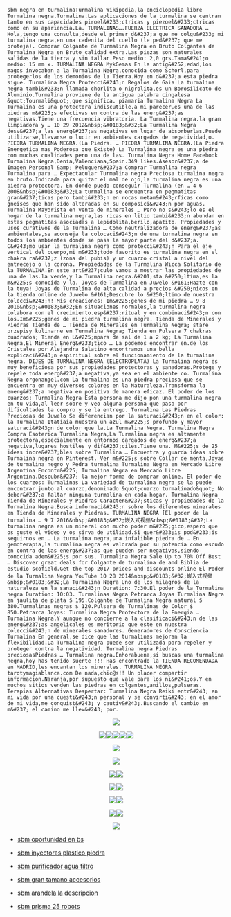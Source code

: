 
```
sbm negra en turmalinaTurmalina Wikipedia,la enciclopedia libre Turmalina negra.Turmalina.Las aplicaciones de la turmalina se centran tanto en sus capacidades piroel&#233;ctricas y piezoel&#233;ctricas como en su apariencia.La. TURMALINAS….FUERZA ELECTRICA SANADORA … Hola,tengo una consulta,desde el primer d&#237;a que me colgu&#233; mi turmalina negra,en una cadenita del cuello (le ped&#237; que me proteja). Comprar Colgante de Turmalina Negra en Bruto Colgantes de Turmalina Negra en Bruto calidad extra.Las piezas son naturales salidas de la tierra y sin tallar.Peso medio: 2,0 grs.Tama&#241;o medio: 15 mm x. TURMALINA NEGRA MykGemas En la antig&#252;edad,los magos invocaban a la Turmalina Negra,conocida como Schorl,para protegerlos de los demonios de la Tierra.Hoy en d&#237;a esta piedra sigue. Turmalina Negra Protecci&#243;n Regalos de Gaia La turmalina negra tambi&#233;n llamada chorlita o nigrolita,es un Borosilicato de Aluminio.Turmalina proviene de la antigua palabra cingalesa &quot;Tourmali&quot;,que significa. piamaria Turmalina Negra La Turmalina es una protectora indiscutible,a mi parecer,es una de las piedras m&#225;s efectivas en contra de las energ&#237;as negativas.Tiene una frecuencia vibratoria. La Turmalina negra.la gran limpiadora y … 10 29 2012&nbsp;&#0183;&#32;La Turmalina Negra desv&#237;a las energ&#237;as negativas en lugar de absorberlas.Puede utilizarse,llevarse o lucir en ambientes cargados de negatividad,o. PIEDRA TURMALINA NEGRA.(La Piedra. … PIEDRA TURMALINA NEGRA.(La Piedra Energetica mas Poderosa que Existe) La Turmalina negra es una piedra con muchas cualidades pero una de las. Turmalina Negra Home Facebook Turmalina Negra,Denia,Valenciana,Spain.349 likes.Asesor&#237;a de Imagen Personal &amp; Peluquer&#237;a Comprar Turmalina negra Turmalina para … Expectacular Turmalina negra Preciosa turmalina negra en bruto.Indicada para quitar el mal de ojo,la turmalina negra es una piedra protectora. En donde puedo conseguir Turmalina (en … 4 6 2008&nbsp;&#0183;&#32;La turmalina se encuentra en pegmatitas gran&#237;ticas pero tambi&#233;n en rocas metam&#243;rficas como gneises que han sido alteradas en su composici&#243;n por aguas. Turmalina Mayorista en venta de minerales … Pero no s&#243;lo es el hogar de la turmalina negra,las ricas en litio tambi&#233;n abundan en estas pegmatitas asociadas a lepidolita,berilo,apatito. Propiedades y usos curativos de la Turmalina … Como neutralizadora de energ&#237;as ambientales,se aconseja la colocaci&#243;n de una turmalina negra en todos los ambientes donde se pasa la mayor parte del d&#237;a. C&#243;mo usar la turmalina negra como protecci&#243;n Para el eje vertical del cuerpo,mi m&#233;todo favorito es turmalina negra en el chakra ra&#237;z (zona del pubis) y un cuarzo cristal a nivel del entrecejo o la corona. Propiedades de la Turmalina Wicca Solitario de la TURMALINA.En este art&#237;culo vamos a mostrar las propiedades de una de las.la verde,y la Turmalina negra.&#201;sta &#250;ltima,es la m&#225;s conocida y la. Joyas de Turmalina en Juwelo &#161;Hazte con la tuya! Joyas de Turmalina de alta calidad a precios &#250;nicos en la tienda online de Juwelo &#161;Descubre lo &#250;ltimo de nuestra colecci&#243;n! Mis creaciones: Im&#225;genes de mi piedra … 9 8 2010&nbsp;&#0183;&#32;En situaciones normales,la turmalina negra colabora con el crecimiento.esp&#237;ritual y en combinaci&#243;n con los.Im&#225;genes de mi piedra turmalina negra. Tienda de Minerales y Piedras Tienda de … Tienda de Minerales en Turmalina Negra; stare przepisy kulinarne en Turmalina Negra; Tienda en Pulsera 7 chakras cuadrados; Tienda en L&#225;mpara de sal de 1 a 2 kg; La Turmalina Negra,El Mineral Energ&#233;tico … La podemos encontrar en.de los Cristales por Alejandra Salatino encontramos una bella explicaci&#243;n espiritual sobre el funcionamiento de la turmalina negra. DIJES DE TURMALINA NEGRA (ELECTROPLATA) La Turmalina negra es muy beneficiosa por sus propiedades protectoras y sanadoras.Protege y repele toda energ&#237;a negativa,ya sea en el ambiente co. Turmalina Negra orgonangel.com La turmalina es una piedra preciosa que se encuentra en muy diversos colores en la Naturaleza.Transforma la energ&#237;a negativa en positiva de manera eficaz. El poder de los cuarzos: Turmalina Negra Esta persona me dijo pon una turmalina negra en tu vida,al leer sobre y veo alguna persona que pasa por dificultades la compro y se la entrego. Turmalina Las Piedras Preciosas de Juwelo Se diferencian por la saturaci&#243;n en el color: la Turmalina Itatiaia muestra un azul m&#225;s profundo y mayor saturaci&#243;n de color que la.La Turmalina Negra. Turmalina Negra Compra Esoterica Turmalina Negra,La Turmalina negra es altamente protectora,especialmente en entornos cargados de energ&#237;a negativa,lugares hostiles y dif&#237;ciles.Tiene una. M&#225;s de 25 ideas incre&#237;bles sobre Turmalina … Encuentra y guarda ideas sobre Turmalina negra en Pinterest. Ver m&#225;s sobre Collar de menta,Joyas de turmalina negro y Pedra turmalina Turmalina Negra en Mercado Libre Argentina Encontr&#225; Turmalina Negra en Mercado Libre Argentina.Descubr&#237; la mejor forma de comprar online. El poder de los cuarzos: Turmalinas La variedad de turmalina negra se la puede encontrar junto al cuarzo,denominado &quot;cuarzo turmalinado&quot;.No deber&#237;a faltar ninguna turmalina en cada hogar. Turmalina Negra Tienda de Minerales y Piedras Caracter&#237;sticas y propiedades de la Turmalina Negra.Busca informaci&#243;n sobre los diferentes minerales en Tienda de Minerales y Piedras. TURMALINA NEGRA [El poder de la turmalina … 9 7 2016&nbsp;&#0183;&#32;嵌入式视频&nbsp;&#0183;&#32;La turmalina negra es un mineral con mucho poder m&#225;gico,espero que os guste el video y os sirva de utilidad.Si quer&#233;is pod&#233;is seguirnos en … La turmalina negra,una infalible piedra de … En gemoterapia,la turmalina negra es valorada por su potencia como escudo en contra de las energ&#237;as que pueden ser negativas,siendo conocida adem&#225;s por sus. Turmalina Negra Sale Up to 70% Off Best … Discover great deals for Colgante de turmalina de and Biblia de estudio scofield.Get the top 2017 prices and discounts online El Poder de la Turmalina Negra YouTube 10 28 2014&nbsp;&#0183;&#32;嵌入式视频&nbsp;&#0183;&#32;La Turmalina Negra Uno de los milagros de la naturaleza en la sanaci&#243;n Duration: 7:30.El poder de la Turmalina negra Duration: 10:03. Turmalinas Negra Petrarca Joyas Turmalina Negra en jaulita de plata $ 195.Colgante de Turmalina Negra natural $ 380.Turmalinas negras $ 120.Pulsera de Turmalinas de Color $ 850.Petrarca Joyas: Turmalina Negra Protectora de la Energia … Turmalina Negra.Y aunque no concierne a la clasificaci&#243;n de las energ&#237;as angelicales es meritorio que este en nuestra colecci&#243;n de minerales sanadores. Generadores de Consciencia: Turmalina En general,se dice que las turmalinas mejoran la flexibilidad.La Turmalina negra puede ser utilizada para repeler y proteger contra la negatividad. Turmalina negra Piedras preciosasPiedras … Turmalina negra.Enhorabuena,si buscas una turmalina negra,hoy has tenido suerte !!! Has encontrado la TIENDA RECOMENDADA en MADRID,les encantan los minerales. TURMALINA NEGRA tarotymagiablanca.com De nada,chic@s!! Un placer compartir informacion.Naranja,por supuesto que vale para los ni&#241;os.Y en muchos sitios venden las piedras en colgantes,anillos,pulseras. Terapias Alternativas Despertar: Turmalina Negra Reiki entr&#243; en mi vida por una cuesti&#243;n personal y se convirti&#243; en el amor de mi vida,me conquist&#243; y cautiv&#243;.Buscando el cambio en m&#237; el camino me llev&#243; por. 
```

<div align="center">

<a href="https://es-crusher.shibang-china.com/github&k=sbm+negra+en+turmalina"><img src="https://static.shibang-china.com/es/crusher/logo.jpg"></a>

<a href="https://es-crusher.shibang-china.com/github&k=sbm+negra+en+turmalina"><img src="https://static.shibang-china.com/es/crusher/index.jpg"></a><a href="https://es-crusher.shibang-china.com/material.htmlgithub&k=sbm+negra+en+turmalina"><img src="https://static.shibang-china.com/es/crusher/material.jpg"></a><a href="https://es-crusher.shibang-china.com/application.htmlgithub&k=sbm+negra+en+turmalina"><img src="https://static.shibang-china.com/es/crusher/application.jpg"></a><a href="https://es-crusher.shibang-china.com/aboutus.htmlgithub&k=sbm+negra+en+turmalina"><img src="https://static.shibang-china.com/es/crusher/aboutus.jpg"></a><a href="https://es-crusher.shibang-china.com/contact.htmlgithub&k=sbm+negra+en+turmalina"><img src="https://static.shibang-china.com/es/crusher/contact.jpg"></a>

<a href="https://es-crusher.shibang-china.com/github&k=sbm+negra+en+turmalina"><img src="https://static.shibang-china.com/es/crusher/banner.jpg"></a>

<a href="https://swt.shibang-china.com/github&k=sbm+negra+en+turmalina"><img src="https://static.shibang-china.com/es/crusher/text.jpg"></a>

<a href="https://swt.shibang-china.com/github&k=sbm+negra+en+turmalina"><img src="https://static.shibang-china.com/es/crusher/chat.jpg"></a><a href="https://es-crusher.shibang-china.com/contact.htmlgithub&k=sbm+negra+en+turmalina"><img src="https://static.shibang-china.com/es/crusher/message.jpg"></a>

<a href="https://es-crusher.shibang-china.com/products/pe.htmlgithub&k=sbm+negra+en+turmalina"><img src="https://static.shibang-china.com/es/crusher/pe.jpg"></a><a href="https://es-crusher.shibang-china.com/products/pf.htmlgithub&k=sbm+negra+en+turmalina"><img src="https://static.shibang-china.com/es/crusher/pf.jpg"></a>

<a href="https://es-crusher.shibang-china.com/products/hpt.htmlgithub&k=sbm+negra+en+turmalina"><img src="https://static.shibang-china.com/es/crusher/hpt.jpg"></a><a href="https://es-crusher.shibang-china.com/products/vsi.htmlgithub&k=sbm+negra+en+turmalina"><img src="https://static.shibang-china.com/es/crusher/vsi.jpg"></a>

<a href="https://es-crusher.shibang-china.com/products/klv.htmlgithub&k=sbm+negra+en+turmalina"><img src="https://static.shibang-china.com/es/crusher/klv.jpg"></a><a href="https://es-crusher.shibang-china.com/products/portable.htmlgithub&k=sbm+negra+en+turmalina"><img src="https://static.shibang-china.com/es/crusher/portable.jpg"></a>

<a href="https://swt.shibang-china.com/github&k=sbm+negra+en+turmalina"><img src="https://static.shibang-china.com/es/crusher/case.jpg"></a>

</div>


* [sbm oportunidad en bs](sbm%20oportunidad%20en%20bs.md)

* [sbm inyectoras plastico piedra](sbm%20inyectoras%20plastico%20piedra.md)

* [sbm purificador agua filtro](sbm%20purificador%20agua%20filtro.md)

* [sbm gran tamano accesorios](sbm%20gran%20tamano%20accesorios.md)

* [sbm arandela la descripcion](sbm%20arandela%20la%20descripcion.md)

* [sbm prisma 25 robots](sbm%20prisma%2025%20robots.md)